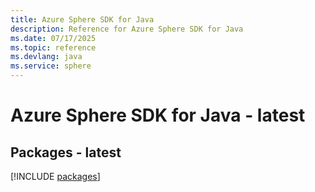 ```yaml
---
title: Azure Sphere SDK for Java
description: Reference for Azure Sphere SDK for Java
ms.date: 07/17/2025
ms.topic: reference
ms.devlang: java
ms.service: sphere
---
```

# Azure Sphere SDK for Java - latest
## Packages - latest
[!INCLUDE [packages](sphere-index.md)]